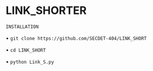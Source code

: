 # LINK_SHORTER

`INSTALLATION`

• `git clone https://github.com/SECDET-404/LINK_SHORT`

• `cd LINK_SHORT`

• `python Link_S.py`

